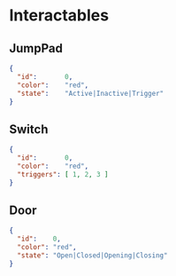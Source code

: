 # Interactables
## JumpPad
```json
{
  "id":       0,
  "color":    "red",
  "state":    "Active|Inactive|Trigger"
}
```

## Switch
```json
{
  "id":       0,
  "color":    "red",
  "triggers": [ 1, 2, 3 ]
}
```

## Door
```json
{
  "id":    0,
  "color": "red",
  "state": "Open|Closed|Opening|Closing"
}
```
